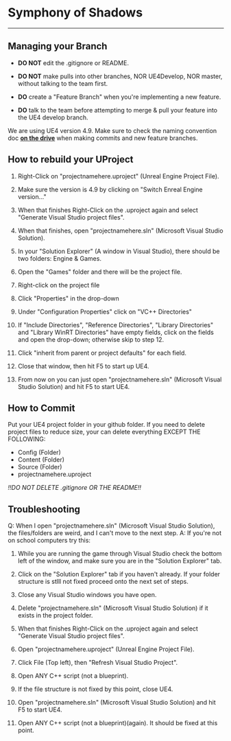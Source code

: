 # Symphony of Shadows
---
## Managing your Branch
- **DO NOT** edit the .gitignore or README.
- **DO NOT** make pulls into other branches, NOR UE4Develop, NOR master, without talking to the team first. 

- **DO** create a "Feature Branch" when you're implementing a new feature.
- **DO** talk to the team before attempting to merge & pull your feature into the UE4 develop branch.

We are using UE4 version 4.9. Make sure to check the naming convention doc [**on the drive**](https://docs.google.com/a/rcc.yorkvilleu.ca/document/d/1IyFd9RRYVlWAZwuV6bXzYpwrdLZs8mMJb_fwcU5mRpc/edit?usp=sharing) when making commits and new feature branches.


## How to rebuild your UProject
1. Right-Click on "projectnamehere.uproject" (Unreal Engine Project File).

2. Make sure the version is 4.9 by clicking on "Switch Enreal Engine version..."

3. When that finishes Right-Click on the .uproject again and select "Generate Visual Studio project files".

4. When that finishes, open "projectnamehere.sln" (Microsoft Visual Studio Solution). 

5. In your "Solution Explorer" (A window in Visual Studio), there should be two folders: Engine &    Games. 

6. Open the "Games" folder and there will be the project file. 

7. Right-click on the project file

8. Click "Properties" in the drop-down

9. Under "Configuration Properties" click on "VC++ Directories"

10. If "Include Directories", "Reference Directories", "Library Directories" and "Library WinRT Directories" have empty fields, click on the fields and open the drop-down; otherwise skip to step 12.

11. Click "inherit from parent or project defaults" for each field.

12. Close that window, then hit F5 to start up UE4. 

13. From now on you can just open "projectnamehere.sln" (Microsoft Visual Studio Solution) and hit F5 to start UE4.



## How to Commit
Put your UE4 project folder in your github folder. If you need to delete project files to reduce size, your can delete everything EXCEPT THE FOLLOWING:

* Config (Folder)
* Content (Folder)
* Source (Folder)
* projectnamehere.uproject

*!!DO NOT DELETE .gitignore OR THE README!!*


 ## Troubleshooting

Q: When I open "projectnamehere.sln" (Microsoft Visual Studio Solution), the files/folders are weird, 
   and I can't move to the next step.
A: If you're not on school computers try this:

1. While you are running the game through Visual Studio check the bottom left of the window, and make sure you are in the "Solution Explorer" tab.

2. Click on the "Solution Explorer" tab  if you haven't already. If your folder structure is stlll not fixed proceed onto the next set of steps.

1. Close any Visual Studio windows you have open.

2. Delete "projectnamehere.sln" (Microsoft Visual Studio Solution) if it exists in the project folder.

3. When that finishes Right-Click on the .uproject again and select "Generate Visual Studio project files".

4. Open "projectnamehere.uproject" (Unreal Engine Project File).

5. Click File (Top left), then "Refresh Visual Studio Project".

6. Open ANY C++ script (not a blueprint).

7. If the file structure is not fixed by this point, close UE4.

8. Open "projectnamehere.sln" (Microsoft Visual Studio Solution) and hit F5 to start UE4.

9. Open ANY C++ script (not a blueprint)(again). It should be fixed at this point.